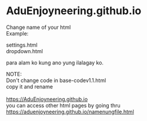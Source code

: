 # AduEnjoyneering.github.io

Change name of your html <br>
Example: <br>

settings.html <br>
dropdown.html <br>

para alam ko kung ano yung ilalagay ko. <br>

NOTE: <br>
Don't change code in base-codev1.1.html <br>
copy it and rename <br>
<br>
https://AduEnjoyneering.github.io <br>
you can access other html pages by going thru <br>
https://aduenjoyneering.github.io/namenungfile.html <br>
